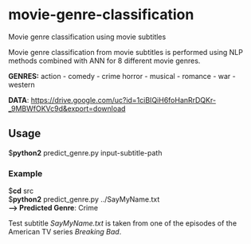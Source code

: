 # movie-genre-classification
Movie genre classification using movie subtitles

Movie genre classification from movie subtitles is performed using NLP methods combined with ANN for 8 different movie genres.
  
**GENRES:** action - comedy - crime horror - musical - romance - war - western  
  
**DATA**: https://drive.google.com/uc?id=1ciBIQiH6foHanRrDQKr-_9MBWfOKVc9d&export=download
             
## Usage  
$**python2**  predict_genre.py  input-subtitle-path  
  
### Example  
$**cd**  src  
$**python2**  predict_genre.py  ../SayMyName.txt  
**--> Predicted Genre**: Crime  
   
Test subtitle *SayMyName.txt* is taken from one of the episodes of the American TV series *Breaking Bad*.  
